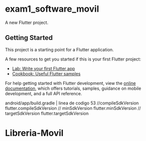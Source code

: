 # exam1_software_movil

A new Flutter project.

## Getting Started

This project is a starting point for a Flutter application.

A few resources to get you started if this is your first Flutter project:

- [Lab: Write your first Flutter app](https://docs.flutter.dev/get-started/codelab)
- [Cookbook: Useful Flutter samples](https://docs.flutter.dev/cookbook)

For help getting started with Flutter development, view the
[online documentation](https://docs.flutter.dev/), which offers tutorials,
samples, guidance on mobile development, and a full API reference.


android/app/build.gradle  | linea de codigo 53
//compileSdkVersion flutter.compileSdkVersion
// minSdkVersion flutter.minSdkVersion
// targetSdkVersion flutter.targetSdkVersion

# Libreria-Movil
